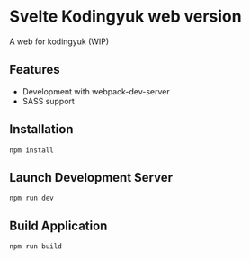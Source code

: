 # Svelte Kodingyuk web version

A web for kodingyuk (WIP)

## Features

- Development with webpack-dev-server
- SASS support

## Installation

```shell
npm install
```

## Launch Development Server

```shell
npm run dev
```

## Build Application

```shell
npm run build
```
